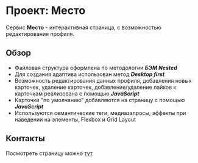 # Проект: Место

Сервис **Место** - интерактивная страница, с возможностью редактирования профиля.

## Обзор  

* Файловая структура оформлена по методологии ***БЭМ Nested***
* Для создания адаптива использован метод ***Desktop first***
* Возможность редактирования данных профиля, добавления новых карточек, удаление карточек, 
добавление/удаление лайков к карточкам реализована с помощью ***JavaScript***
* Карточки "по умолчанию" добавляются на страницу с помощью ***JavaScript***
* Используются семантические теги, медиазапросы, эффекты при наведении на элементы, Flexbox и Grid Layout

## Контакты

Посмотреть страницу можно [тут](https://svetalexa.github.io/mesto/ "https://svetalexa.github.io/mesto/")
